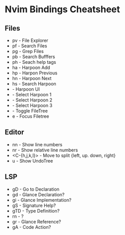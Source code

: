 # Nvim Bindings Cheatsheet

## Files
- <leader>pv - File Explorer
- <leader>pf - Search Files
- <leader>pg - Grep Files
- <leader>pb - Search Bufffers
- <leader>ph - Seach help tags
- <leader>ha - Harpoon Add
- <leader>hp - Harpon Previous
- <leader>hn - Harpoon Next
- <leader>hs - Search Harpoon
- <C-e> - Harpoon UI
- <C-h> - Select Harpoon 1
- <C-t> - Select Harpoon 2
- <C-s> - Select Harpoon 3
- <C-n> - Toggle FileTree
- <leader>e - Focus Filetree

## Editor
- <leader>nn - Show line numbers
- <leader>nr - Show relative line numbers
- <C-{h,j,k,l}> - Move to split {left, up. down, right}
- <leader>u - Show UndoTree

## LSP
- gD - Go to Declaration
- gd - Glance Declaration?
- gi - Glance Implementation?
- gS - Signature Help?
- gTD - Type Definition?
- <leader>rn - ?
- gr - Glance Reference?
- gA - Code Action?
